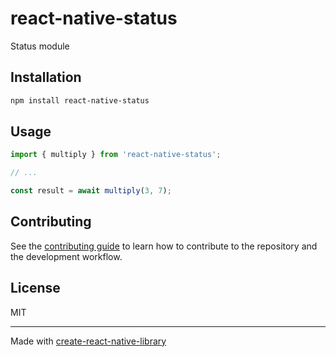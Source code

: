# react-native-status

Status module

## Installation

```sh
npm install react-native-status
```

## Usage

```js
import { multiply } from 'react-native-status';

// ...

const result = await multiply(3, 7);
```

## Contributing

See the [contributing guide](CONTRIBUTING.md) to learn how to contribute to the repository and the development workflow.

## License

MIT

---

Made with [create-react-native-library](https://github.com/callstack/react-native-builder-bob)
